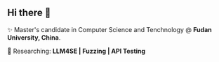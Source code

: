 ## Hi there 👋

✨ Master's candidate in Computer Science and Tenchnology @ **Fudan University, China**.

🌱 Researching: **LLM4SE | Fuzzing | API Testing**

<!--
**Wumaomaomao/Wumaomaomao** is a ✨ _special_ ✨ repository because its `README.md` (this file) appears on your GitHub profile.

Here are some ideas to get you started:

- 🔭 I’m currently working on ...
- 🌱 I’m currently learning ...
- 👯 I’m looking to collaborate on ...
- 🤔 I’m looking for help with ...
- 💬 Ask me about ...
- 📫 How to reach me: ...
- 😄 Pronouns: ...
- ⚡ Fun fact: ...
-->
